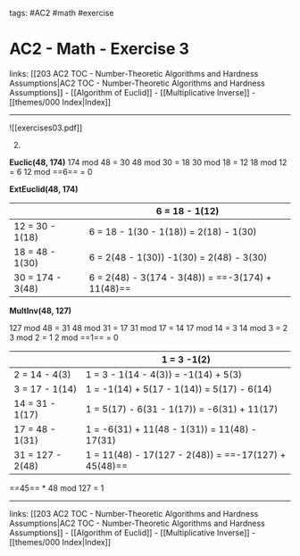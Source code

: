 tags: #AC2 #math #exercise 

# AC2 - Math - Exercise 3

links: [[203 AC2 TOC - Number-Theoretic Algorithms and Hardness Assumptions|AC2 TOC - Number-Theoretic Algorithms and Hardness Assumptions]] - [[Algorithm of Euclid]] - [[Multiplicative Inverse]] - [[themes/000 Index|Index]]

---

![[exercises03.pdf]]

2. 
**Euclic(48, 174)**
174 mod 48 = 30
48 mod 30 = 18
30 mod 18 = 12
18 mod 12 = 6
12 mod ==6== = 0

**ExtEuclid(48, 174)**

| | 6 = 18 - 1(12) |
| ---------------- | --------------------------------------- |
| 12 = 30 - 1(18)  | 6 = 18 - 1(30 - 1(18)) = 2(18) - 1(30)   |
| 18 = 48 - 1(30)  | 6 = 2(48 - 1(30)) -1(30) = 2(48) - 3(30) |
| 30 = 174 - 3(48) | 6 = 2(48) - 3(174 - 3(48)) = ==-3(174) + 11(48)== |

**MultInv(48, 127)**

127 mod 48 = 31
48 mod 31 = 17
31 mod 17 = 14
17 mod 14 = 3
14 mod 3 = 2
3 mod 2 = 1
2 mod ==1== = 0

|                  | 1 = 3 -1(2)                                      |
| ---------------- | ------------------------------------------------ |
| 2 = 14 - 4(3)    | 1 = 3 - 1(14 - 4(3)) = -1(14) + 5(3)             |
| 3 = 17 - 1(14)   | 1 = -1(14) + 5(17 - 1(14)) = 5(17) - 6(14)       |
| 14 = 31 - 1(17)  | 1 = 5(17) - 6(31 - 1(17)) = -6(31) + 11(17)      |
| 17 = 48 - 1(31)  | 1 = -6(31) + 11(48 - 1(31)) = 11(48) - 17(31)    |
| 31 = 127 - 2(48) | 1 = 11(48) - 17(127 - 2(48)) = ==-17(127) + 45(48)== |

==45== * 48 mod 127 = 1

---

links: [[203 AC2 TOC - Number-Theoretic Algorithms and Hardness Assumptions|AC2 TOC - Number-Theoretic Algorithms and Hardness Assumptions]] - [[Algorithm of Euclid]] - [[Multiplicative Inverse]] - [[themes/000 Index|Index]]